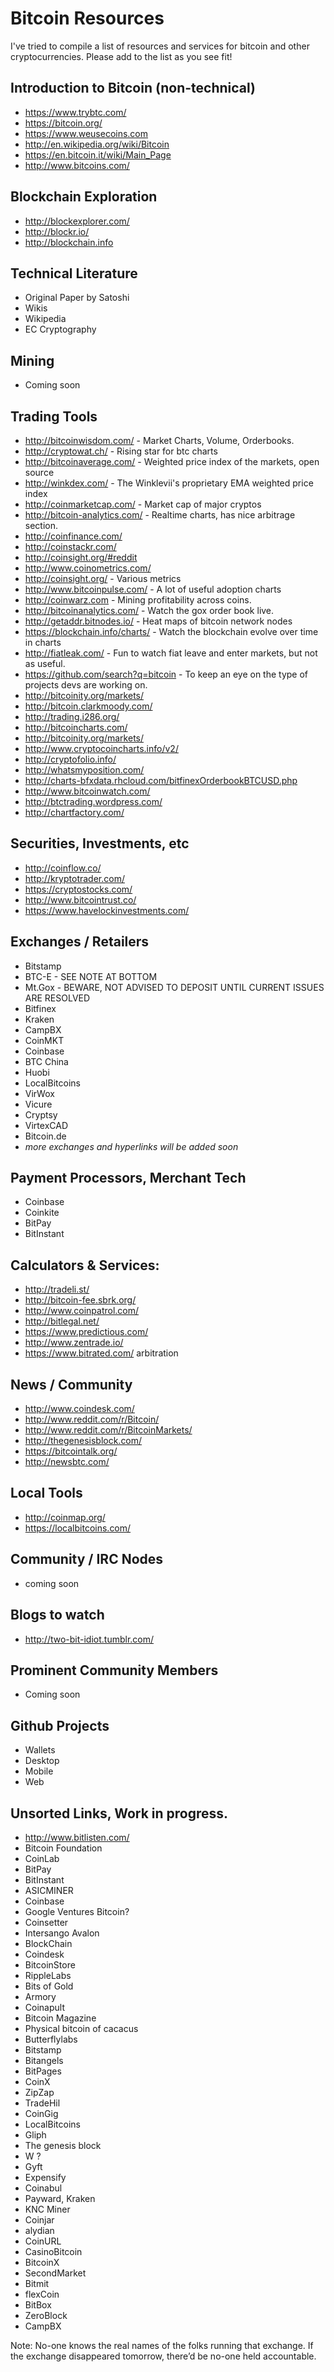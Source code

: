 Bitcoin Resources
=================

I've tried to compile a list of resources and services for bitcoin and other cryptocurrencies. 
Please add to the list as you see fit!


## Introduction to Bitcoin (non-technical)
* https://www.trybtc.com/
* https://bitcoin.org/
* https://www.weusecoins.com
* http://en.wikipedia.org/wiki/Bitcoin
* https://en.bitcoin.it/wiki/Main_Page
* http://www.bitcoins.com/

## Blockchain Exploration
* http://blockexplorer.com/
* http://blockr.io/
* http://blockchain.info

## Technical Literature
* Original Paper by Satoshi
* Wikis
* Wikipedia
* EC Cryptography

## Mining
* Coming soon 

## Trading Tools
* http://bitcoinwisdom.com/ - Market Charts, Volume, Orderbooks.
* http://cryptowat.ch/ - Rising star for btc charts
* http://bitcoinaverage.com/ - Weighted price index of the markets, open source
* http://winkdex.com/ - The Winklevii's proprietary EMA weighted price index
* http://coinmarketcap.com/ - Market cap of major  cryptos
* http://bitcoin-analytics.com/ - Realtime charts, has nice arbitrage section.
* http://coinfinance.com/
* http://coinstackr.com/
* http://coinsight.org/#reddit
* http://www.coinometrics.com/
* http://coinsight.org/  - Various metrics
* http://www.bitcoinpulse.com/ - A lot of useful adoption charts
* http://coinwarz.com - Mining profitability across coins.
* http://bitcoinanalytics.com/ - Watch the gox order book live.
* http://getaddr.bitnodes.io/ - Heat maps of bitcoin network nodes
* https://blockchain.info/charts/ - Watch the blockchain evolve over time in charts
* http://fiatleak.com/ - Fun to watch fiat leave and enter markets, but not as useful.
* https://github.com/search?q=bitcoin - To keep an eye on the type of projects devs are working on.
* http://bitcoinity.org/markets/
* http://bitcoin.clarkmoody.com/
* http://trading.i286.org/
* http://bitcoincharts.com/
* http://bitcoinity.org/markets/
* http://www.cryptocoincharts.info/v2/
* http://cryptofolio.info/
* http://whatsmyposition.com/
* http://charts-bfxdata.rhcloud.com/bitfinexOrderbookBTCUSD.php
* http://www.bitcoinwatch.com/
* http://btctrading.wordpress.com/
* http://chartfactory.com/

## Securities, Investments, etc
* http://coinflow.co/
* http://kryptotrader.com/
* https://cryptostocks.com/
* http://www.bitcointrust.co/
* https://www.havelockinvestments.com/

## Exchanges / Retailers
* Bitstamp
* BTC-E - SEE NOTE AT BOTTOM
* Mt.Gox - BEWARE, NOT ADVISED TO DEPOSIT UNTIL CURRENT ISSUES ARE RESOLVED
* Bitfinex
* Kraken
* CampBX
* CoinMKT
* Coinbase
* BTC China
* Huobi
* LocalBitcoins
* VirWox
* Vicure
* Cryptsy
* VirtexCAD
* Bitcoin.de
* _more exchanges and hyperlinks will be added soon_

## Payment Processors, Merchant Tech
* Coinbase
* Coinkite
* BitPay
* BitInstant

## Calculators & Services:
* http://tradeli.st/
* http://bitcoin-fee.sbrk.org/
* http://www.coinpatrol.com/
* http://bitlegal.net/
* https://www.predictious.com/
* http://www.zentrade.io/
* https://www.bitrated.com/ arbitration

## News / Community
* http://www.coindesk.com/
* http://www.reddit.com/r/Bitcoin/
* http://www.reddit.com/r/BitcoinMarkets/
* http://thegenesisblock.com/
* https://bitcointalk.org/
* http://newsbtc.com/

## Local Tools
* http://coinmap.org/
* https://localbitcoins.com/

## Community / IRC Nodes
* coming soon

## Blogs to watch
* http://two-bit-idiot.tumblr.com/

## Prominent Community Members
* Coming soon

## Github Projects
* Wallets
* Desktop
* Mobile
* Web

## Unsorted Links, Work in progress.
* http://www.bitlisten.com/
* Bitcoin Foundation
* CoinLab
* BitPay
* BitInstant
* ASICMINER
* Coinbase
* Google Ventures Bitcoin?
* Coinsetter
* Intersango Avalon
* BlockChain
* Coindesk
* BitcoinStore
* RippleLabs 
* Bits of Gold
* Armory
* Coinapult
* Bitcoin Magazine
* Physical bitcoin of cacacus
* Butterflylabs
* Bitstamp
* Bitangels
* BitPages
* CoinX
* ZipZap
* TradeHil
* CoinGig
* LocalBitcoins
* Gliph
* The genesis block
* W ? 
* Gyft
* Expensify
* Coinabul
* Payward, Kraken
* KNC Miner
* Coinjar
* alydian
* CoinURL
* CasinoBitcoin
* BitcoinX
* SecondMarket
* Bitmit
* flexCoin
* BitBox
* ZeroBlock
* CampBX

Note: No-one knows the real names of the folks running that exchange. If the exchange disappeared tomorrow, there’d be no-one held accountable.
